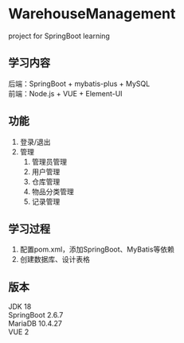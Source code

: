 # WarehouseManagement
project for SpringBoot learning  

## 学习内容
后端：SpringBoot + mybatis-plus + MySQL  
前端：Node.js + VUE + Element-UI

## 功能
1. 登录/退出
2. 管理
   1. 管理员管理
   2. 用户管理
   3. 仓库管理
   4. 物品分类管理
   5. 记录管理

## 学习过程
1. 配置pom.xml，添加SpringBoot、MyBatis等依赖
2. 创建数据库、设计表格

## 版本
JDK 18  
SpringBoot 2.6.7  
MariaDB 10.4.27  
VUE 2  